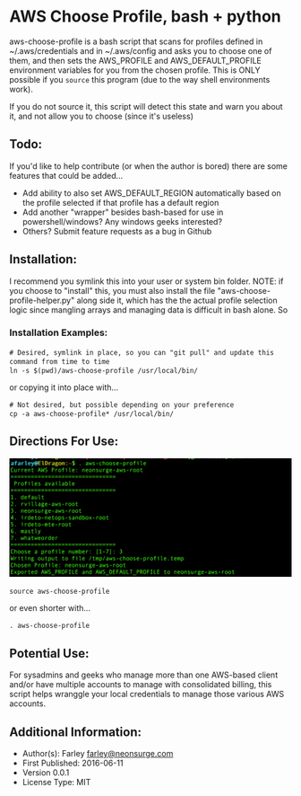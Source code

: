 # AWS Choose Profile, bash + python

aws-choose-profile is a bash script that scans for profiles defined in ~/.aws/credentials and in ~/.aws/config and asks you to choose one of them, and then sets the AWS_PROFILE and AWS_DEFAULT_PROFILE environment variables for you from the chosen profile.  This is ONLY
possible if you `source` this program (due to the way shell environments work).

If you do not source it, this script will detect this state and warn you about it, and not allow you to choose (since it's useless)

## Todo:
If you'd like to help contribute (or when the author is bored) there are some features that could be added...
- Add ability to also set AWS_DEFAULT_REGION automatically based on the profile selected if that profile has a default region
- Add another "wrapper" besides bash-based for use in powershell/windows?  Any windows geeks interested?
- Others?  Submit feature requests as a bug in Github

## Installation:
I recommend you symlink this into your user or system bin folder.  NOTE: if you choose to "install" this, you must also install
the file "aws-choose-profile-helper.py" along side it, which has the the actual profile selection logic since mangling arrays and managing data is difficult in bash alone.  So

### Installation Examples:

```
# Desired, symlink in place, so you can "git pull" and update this command from time to time
ln -s $(pwd)/aws-choose-profile /usr/local/bin/
```
or copying it into place with...
```
# Not desired, but possible depending on your preference
cp -a aws-choose-profile* /usr/local/bin/
```

## Directions For Use:
![Demo of aws-choose-profile](https://raw.githubusercontent.com/AndrewFarley/farley-aws-missing-tools/master/aws-choose-profile/demo.png "Demo of AWS Choose Profile helper")

```
source aws-choose-profile
```
or even shorter with...
```
. aws-choose-profile
```

## Potential Use:
For sysadmins and geeks who manage more than one AWS-based client and/or have multiple accounts to manage with consolidated billing, this script helps wranggle your local credentials to manage those various AWS accounts.


## Additional Information:
- Author(s): Farley farley@neonsurge.com
- First Published: 2016-06-11
- Version 0.0.1
- License Type: MIT

